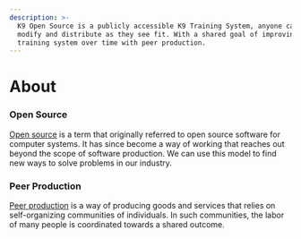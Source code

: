 ```yaml
---
description: >-
  K9 Open Source is a publicly accessible K9 Training System, anyone can see,
  modify and distribute as they see fit. With a shared goal of improving the
  training system over time with peer production.
---
```


# About

### Open Source

[Open source](https://en.wikipedia.org/wiki/Open_source) is a term that originally referred to open source software for computer systems. It has since become a way of working that reaches out beyond the scope of software production. We can use this model to find new ways to solve problems in our industry.

### Peer Production

[Peer production](https://en.wikipedia.org/wiki/Peer_production) is a way of producing goods and services that relies on self-organizing communities of individuals. In such communities, the labor of many people is coordinated towards a shared outcome.



